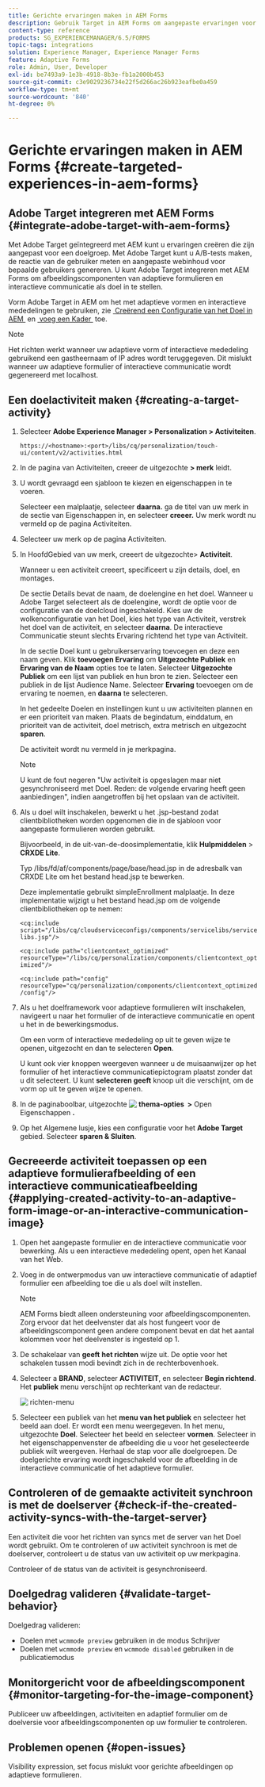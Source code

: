 ```yaml
---
title: Gerichte ervaringen maken in AEM Forms
description: Gebruik Target in AEM Forms om aangepaste ervaringen voor beoogde klanten te maken.
content-type: reference
products: SG_EXPERIENCEMANAGER/6.5/FORMS
topic-tags: integrations
solution: Experience Manager, Experience Manager Forms
feature: Adaptive Forms
role: Admin, User, Developer
exl-id: be7493a9-1e3b-4918-8b3e-fb1a2000b453
source-git-commit: c3e9029236734e22f5d266ac26b923eafbe0a459
workflow-type: tm+mt
source-wordcount: '840'
ht-degree: 0%

---
```


# Gerichte ervaringen maken in AEM Forms {#create-targeted-experiences-in-aem-forms}

## Adobe Target integreren met AEM Forms {#integrate-adobe-target-with-aem-forms}

Met Adobe Target geïntegreerd met AEM kunt u ervaringen creëren die zijn aangepast voor een doelgroep. Met Adobe Target kunt u A/B-tests maken, de reactie van de gebruiker meten en aangepaste webinhoud voor bepaalde gebruikers genereren. U kunt Adobe Target integreren met AEM Forms om afbeeldingscomponenten van adaptieve formulieren en interactieve communicatie als doel in te stellen.

Vorm Adobe Target in AEM om het met adaptieve vormen en interactieve mededelingen te gebruiken, zie [&#x200B; Creërend een Configuratie van het Doel in AEM &#x200B;](/help/sites-administering/target.md) en [&#x200B; voeg een Kader &#x200B;](/help/sites-administering/target.md) toe.

>[!NOTE]
>
>Het richten werkt wanneer uw adaptieve vorm of interactieve mededeling gebruikend een gastheernaam of IP adres wordt teruggegeven. Dit mislukt wanneer uw adaptieve formulier of interactieve communicatie wordt gegenereerd met localhost.

## Een doelactiviteit maken {#creating-a-target-activity}

1. Selecteer **Adobe Experience Manager > Personalization > Activiteiten**.

   `https://<hostname>:<port>/libs/cq/personalization/touch-ui/content/v2/activities.html`

1. In de pagina van Activiteiten, creeer de uitgezochte **> merk** leidt.
1. U wordt gevraagd een sjabloon te kiezen en eigenschappen in te voeren.

   Selecteer een malplaatje, selecteer **daarna.** ga de titel van uw merk in de sectie van Eigenschappen in, en selecteer **creeer.**
Uw merk wordt nu vermeld op de pagina Activiteiten.

1. Selecteer uw merk op de pagina Activiteiten.
1. In HoofdGebied van uw merk, creeert de uitgezochte **&#x200B;**&#x200B;> **Activiteit**.

   Wanneer u een activiteit creeert, specificeert u zijn details, doel, en montages.

   De sectie Details bevat de naam, de doelengine en het doel. Wanneer u Adobe Target selecteert als de doelengine, wordt de optie voor de configuratie van de doelcloud ingeschakeld. Kies uw de wolkenconfiguratie van het Doel, kies het type van Activiteit, verstrek het doel van de activiteit, en selecteer **daarna**. De interactieve Communicatie steunt slechts Ervaring richtend het type van Activiteit.

   In de sectie Doel kunt u gebruikerservaring toevoegen en deze een naam geven. Klik **toevoegen Ervaring** om **Uitgezochte Publiek** en **Ervaring van de Naam** opties toe te laten. Selecteer **Uitgezochte Publiek** om een lijst van publiek en hun bron te zien. Selecteer een publiek in de lijst Audience Name. Selecteer **Ervaring** toevoegen om de ervaring te noemen, en **daarna** te selecteren.

   In het gedeelte Doelen en instellingen kunt u uw activiteiten plannen en er een prioriteit van maken. Plaats de begindatum, einddatum, en prioriteit van de activiteit, doel metrisch, extra metrisch en uitgezocht **sparen**.

   De activiteit wordt nu vermeld in je merkpagina.

   >[!NOTE]
   >
   >U kunt de fout negeren &quot;Uw activiteit is opgeslagen maar niet gesynchroniseerd met Doel. Reden: de volgende ervaring heeft geen aanbiedingen&quot;, indien aangetroffen bij het opslaan van de activiteit.

1. Als u doel wilt inschakelen, bewerkt u het .jsp-bestand zodat clientbibliotheken worden opgenomen die in de sjabloon voor aangepaste formulieren worden gebruikt.

   Bijvoorbeeld, in de uit-van-de-doosimplementatie, klik **Hulpmiddelen** > **CRXDE Lite**.

   Typ /libs/fd/af/components/page/base/head.jsp in de adresbalk van CRXDE Lite om het bestand head.jsp te bewerken.

   Deze implementatie gebruikt simpleEnrollment malplaatje. In deze implementatie wijzigt u het bestand head.jsp om de volgende clientbibliotheken op te nemen:

   `<cq:include script="/libs/cq/cloudserviceconfigs/components/servicelibs/servicelibs.jsp"/>`

   `<cq:include path="clientcontext_optimized" resourceType="/libs/cq/personalization/components/clientcontext_optimized"/>`

   `<cq:include path="config" resourceType="cq/personalization/components/clientcontext_optimized/config"/>`

1. Als u het doelframework voor adaptieve formulieren wilt inschakelen, navigeert u naar het formulier of de interactieve communicatie en opent u het in de bewerkingsmodus.

   Om een vorm of interactieve mededeling op uit te geven wijze te openen, uitgezocht **&#x200B;**&#x200B;en dan te selecteren **Open**.

   U kunt ook vier knoppen weergeven wanneer u de muisaanwijzer op het formulier of het interactieve communicatiepictogram plaatst zonder dat u dit selecteert. U kunt **selecteren geeft** knoop uit die verschijnt, om de vorm op uit te geven wijze te openen.

1. In de paginaboolbar, uitgezochte **![&#x200B; thema-opties &#x200B;](assets/theme-options.png) >** Open Eigenschappen **.**
1. Op het Algemene lusje, kies een configuratie voor het **Adobe Target** gebied. Selecteer **sparen &amp; Sluiten**.

## Gecreeerde activiteit toepassen op een adaptieve formulierafbeelding of een interactieve communicatieafbeelding {#applying-created-activity-to-an-adaptive-form-image-or-an-interactive-communication-image}

1. Open het aangepaste formulier en de interactieve communicatie voor bewerking. Als u een interactieve mededeling opent, open het Kanaal van het Web.

1. Voeg in de ontwerpmodus van uw interactieve communicatie of adaptief formulier een afbeelding toe die u als doel wilt instellen.

   >[!NOTE]
   >
   >AEM Forms biedt alleen ondersteuning voor afbeeldingscomponenten. Zorg ervoor dat het deelvenster dat als host fungeert voor de afbeeldingscomponent geen andere component bevat en dat het aantal kolommen voor het deelvenster is ingesteld op 1.

1. De schakelaar van **geeft** **het richten** wijze uit. De optie voor het schakelen tussen modi bevindt zich in de rechterbovenhoek.
1. Selecteer a **BRAND**, selecteer **ACTIVITEIT**, en selecteer **Begin richtend**. Het **publiek** menu verschijnt op rechterkant van de redacteur.

   ![&#x200B; richten-menu &#x200B;](assets/targeting-menu.png)

1. Selecteer een publiek van het **menu van het publiek** en selecteer het beeld aan doel. Er wordt een menu weergegeven. In het menu, uitgezochte **Doel**. Selecteer het beeld en selecteer **vormen**. Selecteer in het eigenschappenvenster de afbeelding die u voor het geselecteerde publiek wilt weergeven. Herhaal de stap voor alle doelgroepen. De doelgerichte ervaring wordt ingeschakeld voor de afbeelding in de interactieve communicatie of het adaptieve formulier.

## Controleren of de gemaakte activiteit synchroon is met de doelserver {#check-if-the-created-activity-syncs-with-the-target-server}

Een activiteit die voor het richten van syncs met de server van het Doel wordt gebruikt. Om te controleren of uw activiteit synchroon is met de doelserver, controleert u de status van uw activiteit op uw merkpagina.

Controleer of de status van de activiteit is gesynchroniseerd.

## Doelgedrag valideren {#validate-target-behavior}

Doelgedrag valideren:

* Doelen met `wcmmode preview` gebruiken in de modus Schrijver
* Doelen met `wcmmode preview` en `wcmmode disabled` gebruiken in de publicatiemodus

## Monitorgericht voor de afbeeldingscomponent {#monitor-targeting-for-the-image-component}

Publiceer uw afbeeldingen, activiteiten en adaptief formulier om de doelversie voor afbeeldingscomponenten op uw formulier te controleren.

## Problemen openen {#open-issues}

Visibility expression, set focus mislukt voor gerichte afbeeldingen op adaptieve formulieren.
